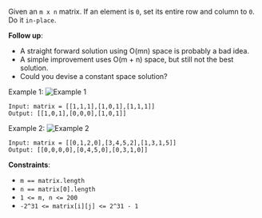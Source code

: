 Given an `m x n` matrix. If an element is `0`, set its entire row and column to `0`. Do it `in-place`.

**Follow up**:
* A straight forward solution using O(mn) space is probably a bad idea.
* A simple improvement uses O(m + n) space, but still not the best solution.
* Could you devise a constant space solution?

Example 1:
![Example 1](https://assets.leetcode.com/uploads/2020/08/17/mat1.jpg)
```
Input: matrix = [[1,1,1],[1,0,1],[1,1,1]]
Output: [[1,0,1],[0,0,0],[1,0,1]]
```

Example 2:
![Example 2](https://assets.leetcode.com/uploads/2020/08/17/mat2.jpg)
```
Input: matrix = [[0,1,2,0],[3,4,5,2],[1,3,1,5]]
Output: [[0,0,0,0],[0,4,5,0],[0,3,1,0]]
```

**Constraints**:
* `m == matrix.length`
* `n == matrix[0].length`
* `1 <= m, n <= 200`
* `-2^31 <= matrix[i][j] <= 2^31 - 1`
